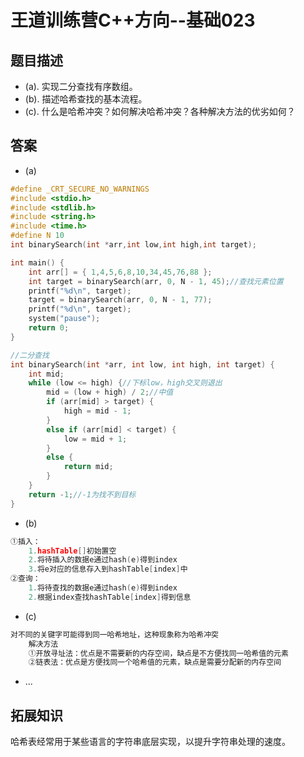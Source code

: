 # 王道训练营C++方向--基础023

## 题目描述

- (a). 实现二分查找有序数组。
- (b). 描述哈希查找的基本流程。
- (c). 什么是哈希冲突？如何解决哈希冲突？各种解决方法的优劣如何？

## 答案

- (a)

```c
#define _CRT_SECURE_NO_WARNINGS
#include <stdio.h>
#include <stdlib.h>
#include <string.h>
#include <time.h>
#define N 10
int binarySearch(int *arr,int low,int high,int target);

int main() {
	int arr[] = { 1,4,5,6,8,10,34,45,76,88 };
	int target = binarySearch(arr, 0, N - 1, 45);//查找元素位置
	printf("%d\n", target);
	target = binarySearch(arr, 0, N - 1, 77);
	printf("%d\n", target);
	system("pause");
	return 0;
}

//二分查找
int binarySearch(int *arr, int low, int high, int target) {
	int mid;
	while (low <= high) {//下标low，high交叉则退出
		mid = (low + high) / 2;//中值
		if (arr[mid] > target) {
			high = mid - 1;
		}
		else if (arr[mid] < target) {
			low = mid + 1;
		}
		else {
			return mid;
		}
	}
	return -1;//-1为找不到目标
}
```

- (b)

```c
①插入：
    1.hashTable[]初始置空
    2.将待插入的数据e通过hash(e)得到index
    3.将e对应的信息存入到hashTable[index]中
②查询：
    1.将待查找的数据e通过hash(e)得到index
    2.根据index查找hashTable[index]得到信息
```

- (c)

```c
对不同的关键字可能得到同一哈希地址，这种现象称为哈希冲突
    解决方法
    ①开放寻址法：优点是不需要新的内存空间，缺点是不方便找同一哈希值的元素
    ②链表法：优点是方便找同一个哈希值的元素，缺点是需要分配新的内存空间
```

- ...

## 拓展知识

哈希表经常用于某些语言的字符串底层实现，以提升字符串处理的速度。